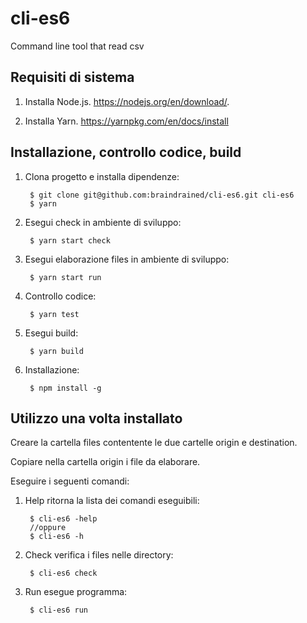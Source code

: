# cli-es6
Command line tool that read csv

Requisiti di sistema
-----------
1. Installa Node.js.
   https://nodejs.org/en/download/.
   
2. Installa Yarn.
   https://yarnpkg.com/en/docs/install

Installazione, controllo codice, build
----------

1. Clona progetto e installa dipendenze:
         
        $ git clone git@github.com:braindrained/cli-es6.git cli-es6
        $ yarn

2. Esegui check in ambiente di sviluppo:

        $ yarn start check

3. Esegui elaborazione files in ambiente di sviluppo:

        $ yarn start run

4. Controllo codice:

        $ yarn test

5. Esegui build:

        $ yarn build
        
6. Installazione:

        $ npm install -g

Utilizzo una volta installato
-----------

Creare la cartella files contentente le due cartelle origin e destination.

Copiare nella cartella origin i file da elaborare.

Eseguire i seguenti comandi:

1. Help ritorna la lista dei comandi eseguibili:

        $ cli-es6 -help
        //oppure
        $ cli-es6 -h
        
2. Check verifica i files nelle directory:

        $ cli-es6 check
        
3. Run esegue programma:

        $ cli-es6 run
